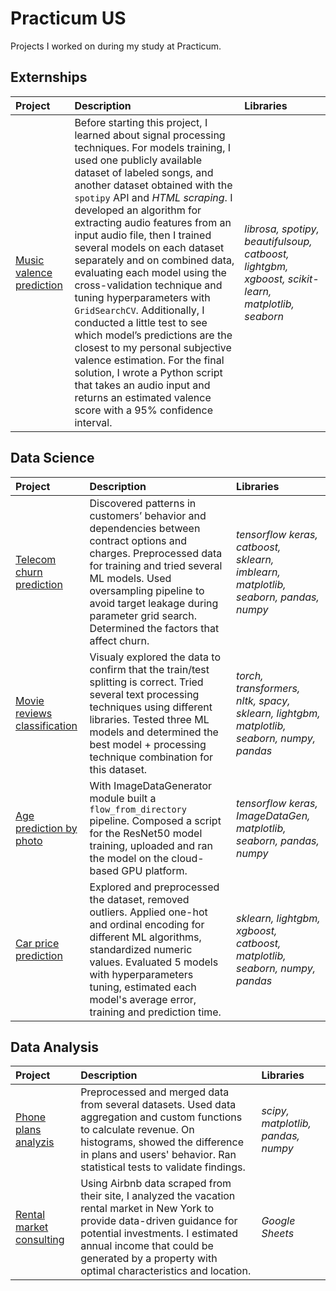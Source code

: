 # Practicum US
Projects I worked on during my study at Practicum.
## Externships
| Project | Description | Libraries  |
|:- |:- |:- |
|[Music valence prediction](https://github.com/WanomiR/practicum/blob/main/Externship%20projects/Music%20valence%20prediction/songValencePrediction-shallowModels.ipynb)| Before starting this project, I learned about signal processing techniques. For models training, I used one publicly available dataset of labeled songs, and another dataset obtained with the `spotipy` API and *HTML scraping*. I developed an algorithm for extracting audio features from an input audio file, then I trained several models on each dataset separately and on combined data, evaluating each model using the cross-validation technique and tuning hyperparameters with `GridSearchCV`. Additionally, I conducted a little test to see which model’s predictions are the closest to my personal subjective valence estimation. For the final solution, I wrote a Python script that takes an audio input and returns an estimated valence score with a 95% confidence interval. |*librosa, spotipy, beautifulsoup, catboost, lightgbm, xgboost, scikit-learn,  matplotlib, seaborn*|

## Data Science
| Project | Description | Libraries  |
|:- |:- |:- |
|[Telecom churn prediction](https://github.com/WanomiR/practicum/blob/main/DS%20projects/Telecom%20churn%20prediction/telecom-churn-prediction.ipynb)| Discovered patterns in customers’ behavior and dependencies between contract options and charges. Preprocessed data for training and tried several ML models. Used oversampling pipeline to avoid target leakage during parameter grid search. Determined the factors that affect churn. |*tensorflow keras, catboost, sklearn, imblearn, matplotlib, seaborn, pandas, numpy*|
|[Movie reviews classification](https://github.com/WanomiR/practicum/blob/main/DS%20projects/Movie%20reviews%20classification/movie-reviews-classification.ipynb)| Visualy explored the data to confirm that the train/test splitting is correct. Tried several text processing techniques using different libraries. Tested three ML models and determined the best model + processing technique combination for this dataset. | *torch, transformers, nltk, spacy, sklearn, lightgbm, matplotlib, seaborn, numpy, pandas*|
|[Age prediction by photo](https://github.com/WanomiR/practicum/blob/main/DS%20projects/Age%20prediction%20by%20photo/age-prediction.ipynb)| With ImageDataGenerator module built a `flow_from_directory` pipeline. Composed a script for the ResNet50 model training, uploaded and ran the model on the cloud-based GPU platform. | *tensorflow keras, ImageDataGen, matplotlib, seaborn, pandas, numpy*|
|[Car price prediction](https://github.com/WanomiR/practicum/blob/main/DS%20projects/Car%20price%20prediction/car-price-prediction.ipynb)| Explored and preprocessed the dataset, removed outliers. Applied one-hot and ordinal encoding for different ML algorithms, standardized numeric values. Evaluated 5 models with hyperparameters tuning, estimated each model's average error, training and prediction time.  | *sklearn, lightgbm, xgboost, catboost, matplotlib, seaborn, numpy, pandas* |

## Data Analysis
| Project | Description | Libraries  |
|:- |:- |:- |
|[Phone plans analyzis](https://github.com/WanomiR/practicum/blob/main/DA%20projects/Phone%20plans%20analyzis/phone-plans-analyzis.ipynb)| Preprocessed and merged data from several datasets. Used data aggregation and custom functions to calculate revenue. On histograms, showed the difference in plans and users' behavior. Ran statistical tests to validate findings. | *scipy, matplotlib, pandas, numpy* |
| [Rental market consulting](https://docs.google.com/spreadsheets/d/1sj9lkYIRb0SCa9LSPcjP-b8FuE46_gg5Jsu77bykhJM/edit?usp=sharing)| Using Airbnb data scraped from their site, I analyzed the vacation rental market in New York to provide data-driven guidance for potential investments. I estimated annual income that could be generated by a property with optimal characteristics and location.  | *Google Sheets* |
